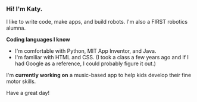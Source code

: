 ### Hi! I'm Katy.
I like to write code, make apps, and build robots. I'm also a FIRST robotics alumna.

**Coding languages I know**
- I'm comfortable with Python, MIT App Inventor, and Java.
- I'm familiar with HTML and CSS. (I took a class a few years ago and if I had Google as a reference, I could probably figure it out.)

I'm **currently working on** a music-based app to help kids develop their fine motor skills.

Have a great day!
<!--
**kbarrus27/kbarrus27** is a ✨ _special_ ✨ repository because its `README.md` (this file) appears on your GitHub profile.

Here are some ideas to get you started:

- 🔭 I’m currently working on ...
- 🌱 I’m currently learning ...
- 👯 I’m looking to collaborate on ...
- 🤔 I’m looking for help with ...
- 💬 Ask me about ...
- 📫 How to reach me: ...
- 😄 Pronouns: ...
- ⚡ Fun fact: ...
-->
